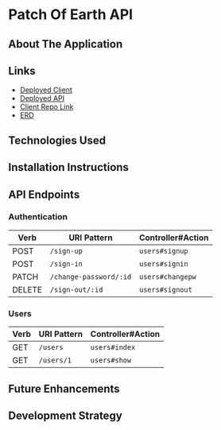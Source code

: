 # Patch Of Earth API

## About The Application

## Links

*   [Deployed Client](https://jago425.github.io/patch-of-earth-client/)
*   [Deployed API](https://evening-mountain-89646.herokuapp.com)
*   [Client Repo Link](https://github.com/jago425/patch-of-earth-client)
*   [ERD](https://creately.com/diagram/jaaamftb1/ivWe16ssYslpn0SFB54b06gOE%3D)


## Technologies Used


## Installation Instructions

## API Endpoints

### Authentication

| Verb   | URI Pattern            | Controller#Action |
|--------|------------------------|-------------------|
| POST   | `/sign-up`             | `users#signup`    |
| POST   | `/sign-in`             | `users#signin`    |
| PATCH  | `/change-password/:id` | `users#changepw`  |
| DELETE | `/sign-out/:id`        | `users#signout`   |


### Users

| Verb | URI Pattern | Controller#Action |
|------|-------------|-------------------|
| GET  | `/users`    | `users#index`     |
| GET  | `/users/1`  | `users#show`      |

## Future Enhancements

## Development Strategy
